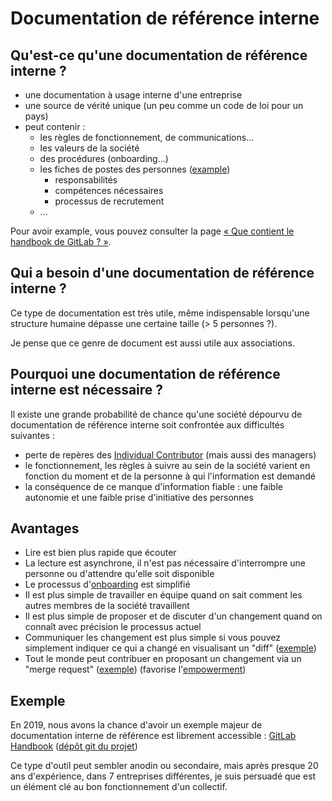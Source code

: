 # Documentation de référence interne

## Qu'est-ce qu'une documentation de référence interne ?

- une documentation à usage interne d'une entreprise
- une source de vérité unique (un peu comme un code de loi pour un pays)
- peut contenir :
	- les règles de fonctionnement, de communications…
	- les valeurs de la société
	- des procédures (onboarding...)
	- les fiches de postes des personnes ([example](https://gitlab.com/gitlab-com/www-gitlab-com/blob/master/source/job-families/engineering/frontend-lead/index.html.md))
		- responsabilités
		- compétences nécessaires
		- processus de recrutement
	- ...

Pour avoir example, vous pouvez consulter la page [« Que contient le handbook de GitLab ? »](011-analyse-du-handbook-de-gitlab.md).

## Qui a besoin d'une documentation de référence interne ?

Ce type de documentation est très utile, même indispensable lorsqu'une structure humaine dépasse une certaine taille (> 5 personnes ?).

Je pense que ce genre de document est aussi utile aux associations.

## Pourquoi une documentation de référence interne est nécessaire ?

Il existe une grande probabilité de chance qu'une société dépourvu de documentation de référence interne soit confrontée aux difficultés suivantes :

- perte de repères des [Individual Contributor](https://www.urbandictionary.com/define.php?term=Individual%20Contributor) (mais aussi des managers)
- le fonctionnement, les règles à suivre au sein de la société varient en fonction du moment et de la personne à qui l'information est demandé
- la conséquence de ce manque d'information fiable : une faible autonomie et une faible prise d'initiative des personnes

## Avantages

- Lire est bien plus rapide que écouter
- La lecture est asynchrone, il n'est pas nécessaire d'interrompre une personne ou d'attendre qu'elle soit disponible
- Le processus d'[onboarding](https://en.wikipedia.org/wiki/Onboarding) est simplifié
- Il est plus simple de travailler en équipe quand on sait comment les autres membres de la société travaillent
- Il est plus simple de proposer et de discuter d'un changement quand on connaît avec précision le processus actuel
- Communiquer les changement est plus simple si vous pouvez simplement indiquer ce qui a changé en visualisant un "diff" ([exemple](https://gitlab.com/gitlab-com/www-gitlab-com/commit/2c6f4922f202e8bdef87d96911e6a879eef433ba))
- Tout le monde peut contribuer en proposant un changement via un "merge request" ([exemple](https://gitlab.com/gitlab-com/www-gitlab-com/merge_requests/18889/)) (favorise l'[empowerment](https://fr.wikipedia.org/wiki/Empowerment))
 
## Exemple

En 2019, nous avons la chance d'avoir un exemple majeur de documentation interne de référence est librement accessible : [GitLab Handbook](https://about.gitlab.com/handbook/) ([dépôt git du projet](https://gitlab.com/gitlab-com/www-gitlab-com/tree/master/source/handbook))

Ce type d'outil peut sembler anodin ou secondaire, mais après presque 20 ans d'expérience, dans 7 entreprises différentes, je suis persuadé que est un élément clé au bon fonctionnement d'un collectif. 